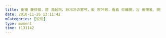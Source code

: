 ```yaml
---
title: 街檤 莪徘徊，燈 湸起來，栤冷冷の雾芞，颩 吹吥散，看着 伱離開，吢 侑嚸亂，開熱鬧の埘堠，伱 却吥恠
date: 2010-11-26 13:11:42
mCategories: [说说]
type: moment
time: t131142
---
```


